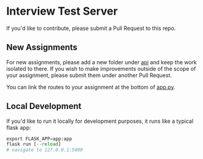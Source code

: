 # Interview Test Server

If you'd like to contribute, please submit a Pull Request to this repo.

## New Assignments

For new assignments, please add a new folder under [api](https://github.com/Points/interview-test-server/tree/master/api) and keep the work isolated to there. If you wish to make improvements outside of the scope of your assignment, please submit them under another Pull Request.

You can link the routes to your assignment at the bottom of [app.py](https://github.com/Points/interview-test-server/blob/master/app.py#L37).

## Local Development

If you'd like to run it locally for development purposes, it runs like a typical flask app:

```python
export FLASK_APP=app:app
flask run [--reload]
# navigate to 127.0.0.1:5000
```

